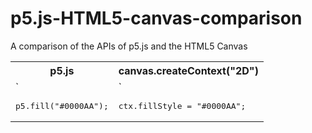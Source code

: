 # p5.js-HTML5-canvas-comparison
A comparison of the APIs of p5.js and the HTML5 Canvas

<table>
  <tr>
    <th>p5.js</th>
    <th>canvas.createContext("2D")</th>
  </tr>
  
  <tr>
    <td> 
`     <pre lang="javascript">p5.fill("#0000AA");</pre>
    </td>
    <td> 
`     <pre lang="javascript">ctx.fillStyle = "#0000AA";</pre>
    </td>
  </tr>
  
</table>
